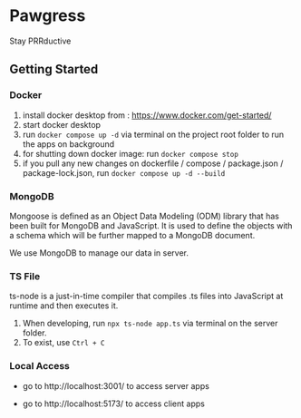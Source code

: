 # Pawgress
Stay PRRductive

## Getting Started

### Docker
1. install docker desktop from : https://www.docker.com/get-started/
2. start docker desktop
3. run `docker compose up -d` via terminal on the project root folder to run the apps on background
4. for shutting down docker image: run `docker compose stop`
5. if you pull any new changes on dockerfile / compose / package.json / package-lock.json, run `docker compose up -d --build`

### MongoDB
Mongoose is defined as an Object Data Modeling (ODM) library that has been built for MongoDB and JavaScript. It is used to define the objects with a schema which will be further mapped to a MongoDB document. 

We use MongoDB to manage our data in server.

### TS File
ts-node is a just-in-time compiler that compiles .ts files into JavaScript at runtime and then executes it. 

1. When developing, run `npx ts-node app.ts` via terminal on the server folder.
2. To exist, use `Ctrl + C`

### Local Access

- go to http://localhost:3001/ to access server apps

- go to http://localhost:5173/ to access client apps
